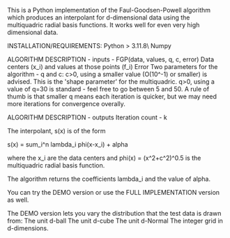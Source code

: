 This is a Python implementation of the Faul-Goodsen-Powell algorithm which produces an interpolant for d-dimensional data using the multiquadric radial basis functions. It works well for even very high dimensional data.

INSTALLATION/REQUIREMENTS:
Python > 3.11.8\\
Numpy

ALGORITHM DESCRIPTION - inputs - FGP(data, values, q, c, error)
Data centers (x_i) and values at those points (f_i)
Error
Two parameters for the algorithm - q and c:
c>0, using a smaller value (O(10^-1) or smaller) is advised. This is the 'shape parameter' for the multiquadric.
q>0, using a value of q=30 is standard - feel free to go between 5 and 50. A rule of thumb is that smaller q means each iteration is quicker, but we may need more iterations for convergence overally. 

ALGORITHM DESCRIPTION - outputs
Iteration count - k


The interpolant, s(x) is of the form 

s(x) = sum_i^n lambda_i phi(x-x_i) + alpha

where the x_i are the data centers and phi(x) = (x^2+c^2)^0.5 is the multiquadric radial basis function.

The algorithm returns the coefficients lambda_i and the value of alpha.

You can try the DEMO version or use the FULL IMPLEMENTATION version as well.

The DEMO version lets you vary the distribution that the test data is drawn from:
The unit d-ball
The unit d-cube
The unit d-Normal
The integer grid in d-dimensions.
